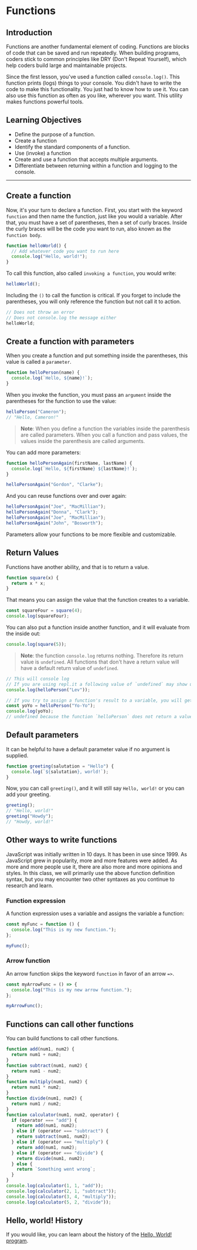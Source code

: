 # Functions

## Introduction

Functions are another fundamental element of coding. Functions are blocks of code that can be saved and run repeatedly. When building programs, coders stick to common principles like DRY (Don't Repeat Yourself), which help coders build large and maintainable projects.

Since the first lesson, you've used a function called `console.log()`. This function prints (logs) things to your console. You didn't have to write the code to make this functionality. You just had to know how to use it. You can also use this function as often as you like, wherever you want. This utility makes functions powerful tools.

## Learning Objectives

- Define the purpose of a function.
- Create a function
- Identify the standard components of a function.
- Use (invoke) a function
- Create and use a function that accepts multiple arguments.
- Differentiate between returning within a function and logging to the console.

<hr>

## Create a function

Now, it's your turn to declare a function. First, you start with the keyword `function` and then name the function, just like you would a variable. After that, you must have a set of parentheses, then a set of curly braces. Inside the curly braces will be the code you want to run, also known as the `function body`.

```js
function helloWorld() {
  // Add whatever code you want to run here
  console.log("Hello, world!");
}
```

To call this function, also called `invoking a function`, you would write:

```js
helloWorld();
```

Including the `()` to call the function is critical. If you forget to include the parentheses, you will only reference the function but not call it to action.

```js
// Does not throw an error
// Does not console.log the message either
helloWorld;
```

## Create a function with parameters

When you create a function and put something inside the parentheses, this value is called a `parameter`.

```js
function helloPerson(name) {
  console.log(`Hello, ${name}!`);
}
```

When you invoke the function, you must pass an `argument` inside the parentheses for the function to use the value:

```js
helloPerson("Cameron");
// "Hello, Cameron!"
```

> **Note**: When you define a function the variables inside the parenthesis are called parameters. When you call a function and pass values, the values inside the parenthesis are called arguments.

You can add more parameters:

```js
function helloPersonAgain(firstName, lastName) {
  console.log(`Hello, ${firstName} ${lastName}!`);
}
```

```js
helloPersonAgain("Gordon", "Clarke");
```

And you can reuse functions over and over again:

```js
helloPersonAgain("Joe", "MacMillian");
helloPersonAgain("Donna", "Clark");
helloPersonAgain("Joe", "MacMillian");
helloPersonAgain("John", "Bosworth");
```

Parameters allow your functions to be more flexible and customizable.

## Return Values

Functions have another ability, and that is to return a value.

```js
function square(x) {
  return x * x;
}
```

That means you can assign the value that the function creates to a variable.

```js
const squareFour = square(4);
console.log(squareFour);
```

You can also put a function inside another function, and it will evaluate from the inside out:

```js
console.log(square(5));
```

> **Note**: the function `console.log` returns nothing. Therefore its return value is `undefined`. All functions that don't have a return value will have a default return value of `undefined`.

```js
// This will console log
// If you are using repl.it a following value of `undefined` may show up
console.log(helloPerson("Lev"));

// If you try to assign a function's result to a variable, you will get undefined
const yoYo = helloPerson("Yo-Yo");
console.log(yoYo);
// undefined because the function `helloPerson` does not return a value
```

## Default parameters

It can be helpful to have a default parameter value if no argument is supplied.

```js
function greeting(salutation = "Hello") {
  console.log(`${salutation}, world!`);
}
```

Now, you can call `greeting()`, and it will still say `Hello, world!` or you can add your greeting.

```js
greeting();
// "Hello, world!"
greeting("Howdy");
// "Howdy, world!"
```

## Other ways to write functions

JavaScript was initially written in 10 days. It has been in use since 1999. As JavaScript grew in popularity, more and more features were added. As more and more people use it, there are also more and more opinions and styles. In this class, we will primarily use the above function definition syntax, but you may encounter two other syntaxes as you continue to research and learn.

### Function expression

A function expression uses a variable and assigns the variable a function:

```js
const myFunc = function () {
  console.log("This is my new function.");
};

myFunc();
```

### Arrow function

An arrow function skips the keyword `function` in favor of an arrow `=>`.

```js
const myArrowFunc = () => {
  console.log("This is my new arrow function.");
};

myArrowFunc();
```

## Functions can call other functions

You can build functions to call other functions.

```js
function add(num1, num2) {
  return num1 + num2;
}
function subtract(num1, num2) {
  return num1 - num2;
}
function multiply(num1, num2) {
  return num1 * num2;
}
function divide(num1, num2) {
  return num1 / num2;
}
function calculator(num1, num2, operator) {
  if (operator === "add") {
    return add(num1, num2);
  } else if (operator === "subtract") {
    return subtract(num1, num2);
  } else if (operator === "multiply") {
    return add(num1, num2);
  } else if (operator === "divide") {
    return divide(num1, num2);
  } else {
    return `Something went wrong`;
  }
}
console.log(calculator(1, 1, "add"));
console.log(calculator(2, 1, "subtract"));
console.log(calculator(3, 4, "multiply"));
console.log(calculator(5, 2, "divide"));
```

## Hello, world! History

If you would like, you can learn about the history of the [Hello, World! program](https://en.wikipedia.org/wiki/%22Hello,_World!%22_program).
